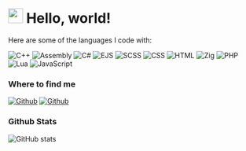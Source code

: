 <h1><img src="https://emojis.slackmojis.com/emojis/images/1531849430/4246/blob-sunglasses.gif?1531849430" width="30"/> Hello, world!</h1>

<p>Here are some of the languages I code with:</p>

<p>
  <img alt="C++" src="https://img.shields.io/badge/-C++-00599C?style=flat-square&logo=c%2B%2B&logoColor=white" />
  <img alt="Assembly" src="https://img.shields.io/badge/-Assembly-654FF0?style=flat-square&logo=assemblyscript&logoColor=white" />
  <img alt="C#" src="https://img.shields.io/badge/-C%23-239120?style=flat-square&logo=c-sharp&logoColor=white" />
  <img alt="EJS" src="https://img.shields.io/badge/-EJS-2C3A42?style=flat-square&logo=ejs&logoColor=white" />
  <img alt="SCSS" src="https://img.shields.io/badge/-SCSS-CC6699?style=flat-square&logo=sass&logoColor=white" />
  <img alt="CSS" src="https://img.shields.io/badge/-CSS-1572B6?style=flat-square&logo=css3&logoColor=white" />
  <img alt="HTML" src="https://img.shields.io/badge/-HTML-E34F26?style=flat-square&logo=html5&logoColor=white" />
  <img alt="Zig" src="https://img.shields.io/badge/-Zig-EC4A3F?style=flat-square&logo=zig&logoColor=white" />
  <img alt="PHP" src="https://img.shields.io/badge/-PHP-777BB4?style=flat-square&logo=php&logoColor=white" />
  <img alt="Lua" src="https://img.shields.io/badge/-Lua-2C2D72?style=flat-square&logo=lua&logoColor=white" />
  <img alt="JavaScript" src="https://img.shields.io/badge/-JavaScript-F7DF1E?style=flat-square&logo=javascript&logoColor=black" />
</p>

<h3>Where to find me</h3>
<p>
  <a href="https://t.me/bypassedac" target="_blank"><img alt="Github" src="https://img.shields.io/badge/Telegram-%231DA1F2.svg?&style=for-the-badge&logo=Telegram&logoColor=white" /></a>
  <a href="https://discord.gg/8Esr4bRq" target="_blank"><img alt="Github" src="https://img.shields.io/badge/Discord-%2312100E.svg?&style=for-the-badge&logo=Discord&logoColor=white" /></a>
</p>

<h3>Github Stats</h3>
<p>
  <img src="https://github-readme-stats.vercel.app/api?username=omgivande&count_private=true&show_icons=true&theme=radical" alt="GitHub stats">
</p>
